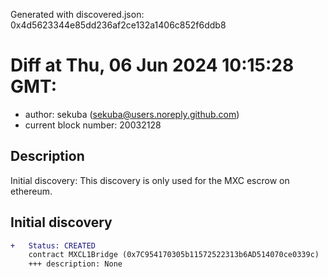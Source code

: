Generated with discovered.json: 0x4d5623344e85dd236af2ce132a1406c852f6ddb8

# Diff at Thu, 06 Jun 2024 10:15:28 GMT:

- author: sekuba (<sekuba@users.noreply.github.com>)
- current block number: 20032128

## Description

Initial discovery: This discovery is only used for the MXC escrow on ethereum.

## Initial discovery

```diff
+   Status: CREATED
    contract MXCL1Bridge (0x7C954170305b11572522313b6AD514070ce0339c)
    +++ description: None
```

